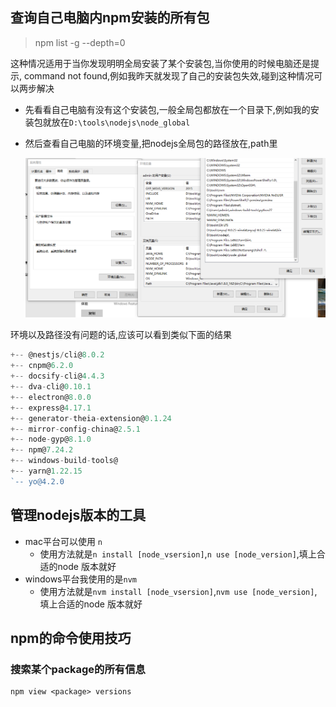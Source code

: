 ##  查询自己电脑内npm安装的所有包
> npm list -g --depth=0

这种情况适用于当你发现明明全局安装了某个安装包,当你使用的时候电脑还是提示, command not found,例如我昨天就发现了自己的安装包失效,碰到这种情况可以两步解决

- 先看看自己电脑有没有这个安装包,一般全局包都放在一个目录下,例如我的安装包就放在`D:\tools\nodejs\node_global`
- 然后查看自己电脑的环境变量,把nodejs全局包的路径放在,path里

  ![1633955440357](../images/nodejs全局路径.png)

环境以及路径没有问题的话,应该可以看到类似下面的结果

```js
+-- @nestjs/cli@8.0.2
+-- cnpm@6.2.0
+-- docsify-cli@4.4.3
+-- dva-cli@0.10.1
+-- electron@8.0.0
+-- express@4.17.1
+-- generator-theia-extension@0.1.24
+-- mirror-config-china@2.5.1
+-- node-gyp@8.1.0
+-- npm@7.24.2
+-- windows-build-tools@
+-- yarn@1.22.15
`-- yo@4.2.0
```

## 管理nodejs版本的工具

* mac平台可以使用 `n`
  * 使用方法就是`n install [node_vsersion]`,`n use [node_version]`,填上合适的node 版本就好
* windows平台我使用的是`nvm`
  * 使用方法就是`nvm install [node_vsersion]`,`nvm use [node_version]`,填上合适的node 版本就好

## npm的命令使用技巧

### 搜索某个package的所有信息

```shell
npm view <package> versions
```
